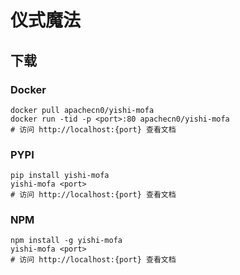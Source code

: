# 仪式魔法

## 下载

### Docker

```
docker pull apachecn0/yishi-mofa
docker run -tid -p <port>:80 apachecn0/yishi-mofa
# 访问 http://localhost:{port} 查看文档
```

### PYPI

```
pip install yishi-mofa
yishi-mofa <port>
# 访问 http://localhost:{port} 查看文档
```

### NPM

```
npm install -g yishi-mofa
yishi-mofa <port>
# 访问 http://localhost:{port} 查看文档
```